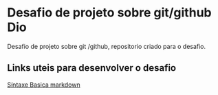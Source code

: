 # Desafio de projeto sobre git/github Dio
Desafio de projeto sobre git /github,
repositorio criado para o desafio.

## Links uteis para desenvolver o desafio
[Síntaxe Basica markdown](https://www.markdownguide.org/)
